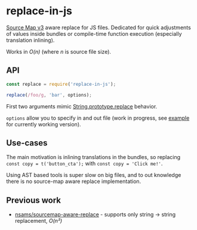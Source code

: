 # replace-in-js

[Source Map v3] aware replace for JS files. Dedicated for quick adjustments of values inside bundles or compile-time function execution (especially translation inlining).

Works in _O(n)_ (where _n_ is source file size).

## API

```js
const replace = require('replace-in-js');

replace(/foo/g, 'bar', options);
```

First two arguments mimic [String.prototype.replace] behavior.

`options` allow you to specify in and out file (work in progress, see [example](./example.js) for currently working version).

## Use-cases

The main motivation is inlining translations in the bundles, so replacing `const copy = t('button_cta');` with `const copy = 'Click me!'`.

Using AST based tools is super slow on big files, and to out knowledge there is no source-map aware replace implementation.

## Previous work
* [nsams/sourcemap-aware-replace](https://github.com/nsams/sourcemap-aware-replace) - supports only string → string replacement, _O(n²)_

<!-- links -->

[string.prototype.replace]: https://developer.mozilla.org/en-US/docs/Web/JavaScript/Reference/Global_Objects/String/replace
[source map v3]: https://docs.google.com/document/d/1U1RGAehQwRypUTovF1KRlpiOFze0b-_2gc6fAH0KY0k
